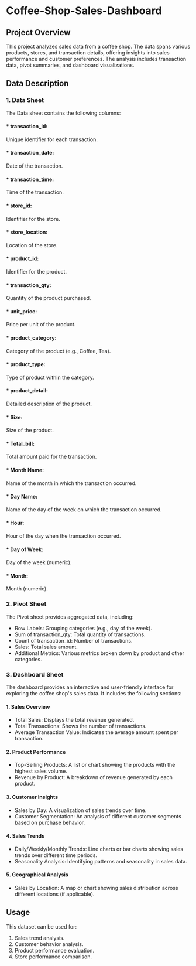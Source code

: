 # Coffee-Shop-Sales-Dashboard
## Project Overview
This project analyzes sales data from a coffee shop. The data spans various products, stores, and transaction details, offering insights into sales performance and customer preferences. The analysis includes transaction data, pivot summaries, and dashboard visualizations.

## Data Description
### 1. Data Sheet
The Data sheet contains the following columns:

#### * transaction_id:
Unique identifier for each transaction.
#### * transaction_date:
Date of the transaction.
#### * transaction_time: 
Time of the transaction.
#### * store_id: 
Identifier for the store.
#### * store_location: 
Location of the store.
#### * product_id: 
Identifier for the product.
#### * transaction_qty: 
Quantity of the product purchased.
#### * unit_price:
Price per unit of the product.
#### * product_category:
Category of the product (e.g., Coffee, Tea).
#### * product_type:
Type of product within the category.
#### * product_detail:
Detailed description of the product.
#### * Size:
Size of the product.
#### * Total_bill:
Total amount paid for the transaction.
#### * Month Name:
Name of the month in which the transaction occurred.
#### * Day Name:
Name of the day of the week on which the transaction occurred.
#### * Hour: 
Hour of the day when the transaction occurred.
#### * Day of Week:
Day of the week (numeric).
#### * Month:
Month (numeric).
### 2. Pivot Sheet
The Pivot sheet provides aggregated data, including:

* Row Labels: Grouping categories (e.g., day of the week).
* Sum of transaction_qty: Total quantity of transactions.
* Count of transaction_id: Number of transactions.
* Sales: Total sales amount.
* Additional Metrics: Various metrics broken down by product and other categories.
### 3. Dashboard Sheet
The dashboard provides an interactive and user-friendly interface for exploring the coffee shop's sales data. It includes the following sections:

#### 1. Sales Overview
* Total Sales: Displays the total revenue generated.
* Total Transactions: Shows the number of transactions.
* Average Transaction Value: Indicates the average amount spent per transaction.
#### 2. Product Performance
* Top-Selling Products: A list or chart showing the products with the highest sales volume.
* Revenue by Product: A breakdown of revenue generated by each product.
#### 3. Customer Insights
* Sales by Day: A visualization of sales trends over time.
* Customer Segmentation: An analysis of different customer segments based on purchase behavior.
#### 4. Sales Trends
* Daily/Weekly/Monthly Trends: Line charts or bar charts showing sales trends over different time periods.
* Seasonality Analysis: Identifying patterns and seasonality in sales data.
#### 5. Geographical Analysis
* Sales by Location: A map or chart showing sales distribution across different locations (if applicable).
## Usage
This dataset can be used for:

1. Sales trend analysis.
2. Customer behavior analysis.
3. Product performance evaluation.
4. Store performance comparison.
